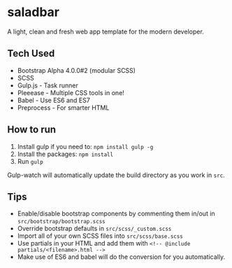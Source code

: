 # saladbar
A light, clean and fresh web app template for the modern developer.

## Tech Used

* Bootstrap Alpha 4.0.0#2 (modular SCSS)
* SCSS
* Gulp.js - Task runner
* Pleeease - Multiple CSS tools in one!
* Babel - Use ES6 and ES7
* Preprocess - For smarter HTML

## How to run

1) Install gulp if you need to: `npm install gulp -g`
2) Install the packages: `npm install`
3) Run `gulp`

Gulp-watch will automatically update the build directory as you work in `src`.

## Tips

* Enable/disable bootstrap components by commenting them in/out in `src/bootstrap/bootstrap.scss`
* Override bootstrap defaults in `src/scss/_custom.scss`
* Import all of your own SCSS files into `src/scss/base.scss`
* Use partials in your HTML and add them with `<!-- @include partials/<filename>.html -->`
* Make use of ES6 and babel will do the conversion for you automatically.
